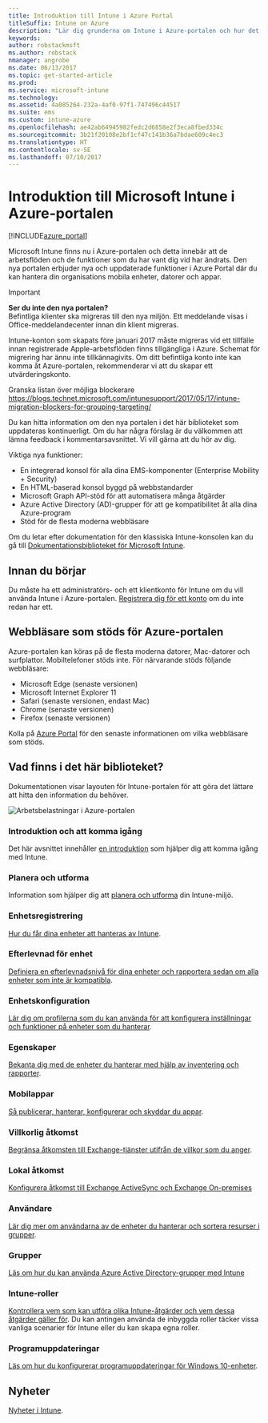 ```yaml
---
title: Introduktion till Intune i Azure Portal
titleSuffix: Intune on Azure
description: "Lär dig grunderna om Intune i Azure-portalen och hur det kan hjälpa dig att hantera dina enheter.”"
keywords: 
author: robstackmsft
ms.author: robstack
nmanager: angrobe
ms.date: 06/13/2017
ms.topic: get-started-article
ms.prod: 
ms.service: microsoft-intune
ms.technology: 
ms.assetid: 4a085264-232a-4af0-97f1-747496c44517
ms.suite: ems
ms.custom: intune-azure
ms.openlocfilehash: ae42ab64945982fedc2d6858e2f3eca8fbed334c
ms.sourcegitcommit: 3b21f20108e2bf1cf47c141b36a7bdae609c4ec3
ms.translationtype: HT
ms.contentlocale: sv-SE
ms.lasthandoff: 07/10/2017
---
```

# <a name="introduction-to-microsoft-intune-in-the-azure-portal"></a>Introduktion till Microsoft Intune i Azure-portalen


[!INCLUDE[azure_portal](./includes/azure_portal.md)]

Microsoft Intune finns nu i Azure-portalen och detta innebär att de arbetsflöden och de funktioner som du har vant dig vid har ändrats.
Den nya portalen erbjuder nya och uppdaterade funktioner i Azure Portal där du kan hantera din organisations mobila enheter, datorer och appar.

> [!IMPORTANT]
> **Ser du inte den nya portalen?**<br>
> Befintliga klienter ska migreras till den nya miljön. Ett meddelande visas i Office-meddelandecenter innan din klient migreras.
>
> Intune-konton som skapats före januari 2017 måste migreras vid ett tillfälle innan registrerade Apple-arbetsflöden finns tillgängliga i Azure. Schemat för migrering har ännu inte tillkännagivits. Om ditt befintliga konto inte kan komma åt Azure-portalen, rekommenderar vi att du skapar ett utvärderingskonto.
>
> Granska listan över möjliga blockerare https://blogs.technet.microsoft.com/intunesupport/2017/05/17/intune-migration-blockers-for-grouping-targeting/


Du kan hitta information om den nya portalen i det här biblioteket som uppdateras kontinuerligt. Om du har några förslag är du välkommen att lämna feedback i kommentarsavsnittet. Vi vill gärna att du hör av dig.

Viktiga nya funktioner:

- En integrerad konsol för alla dina EMS-komponenter (Enterprise Mobility + Security)
- En HTML-baserad konsol byggd på webbstandarder
- Microsoft Graph API-stöd för att automatisera många åtgärder
- Azure Active Directory (AD)-grupper för att ge kompatibilitet åt alla dina Azure-program
- Stöd för de flesta moderna webbläsare

Om du letar efter dokumentation för den klassiska Intune-konsolen kan du gå till [Dokumentationsbiblioteket för Microsoft Intune](https://docs.microsoft.com/intune-classic/).

## <a name="before-you-start"></a>Innan du börjar

Du måste ha ett administratörs- och ett klientkonto för Intune om du vill använda Intune i Azure-portalen. [Registrera dig för ett konto](https://portal.office.com/Signup/Signup.aspx?OfferId=40BE278A-DFD1-470a-9EF7-9F2596EA7FF9&dl=INTUNE_A&ali=1#0%20) om du inte redan har ett.

## <a name="supported-web-browsers-for-the-azure-portal"></a>Webbläsare som stöds för Azure-portalen

Azure-portalen kan köras på de flesta moderna datorer, Mac-datorer och surfplattor. Mobiltelefoner stöds inte.
För närvarande stöds följande webbläsare:

- Microsoft Edge (senaste versionen)
- Microsoft Internet Explorer 11
- Safari (senaste versionen, endast Mac)
- Chrome (senaste versionen)
- Firefox (senaste versionen)

Kolla på [Azure Portal](https://docs.microsoft.com/azure/azure-preview-portal-supported-browsers-devices) för den senaste informationen om vilka webbläsare som stöds.

## <a name="whats-in-this-library"></a>Vad finns i det här biblioteket?

Dokumentationen visar layouten för Intune-portalen för att göra det lättare att hitta den information du behöver.

![Arbetsbelastningar i Azure-portalen](./media/azure-portal-workloads.png)

### <a name="introduction-and-get-started"></a>Introduktion och att komma igång
Det här avsnittet innehåller [en introduktion](introduction-intune.md) som hjälper dig att komma igång med Intune.
### <a name="plan-and-design"></a>Planera och utforma
Information som hjälper dig att [planera och utforma](/intune-classic/plan-design/introduction) din Intune-miljö.
### <a name="device-enrollment"></a>Enhetsregistrering
[Hur du får dina enheter att hanteras av Intune](device-enrollment.md).
### <a name="device-compliance"></a>Efterlevnad för enhet
[Definiera en efterlevnadsnivå för dina enheter och rapportera sedan om alla enheter som inte är kompatibla](device-compliance.md).
### <a name="device-configuration"></a>Enhetskonfiguration
[Lär dig om profilerna som du kan använda för att konfigurera inställningar och funktioner på enheter som du hanterar](device-profiles.md).
### <a name="devices"></a>Egenskaper
[Bekanta dig med de enheter du hanterar med hjälp av inventering och rapporter](device-management.md).
### <a name="mobile-apps"></a>Mobilappar
[Så publicerar, hanterar, konfigurerar och skyddar du appar](app-management.md).
### <a name="conditional-access"></a>Villkorlig åtkomst
[Begränsa åtkomsten till Exchange-tjänster utifrån de villkor som du anger](conditional-access.md).
### <a name="on-premises-access"></a>Lokal åtkomst
[Konfigurera åtkomst till Exchange ActiveSync och Exchange On-premises](/intune-classic/deploy-use/mobile-device-management-with-exchange-activesync-and-microsoft-intune)
### <a name="users"></a>Användare
[Lär dig mer om användarna av de enheter du hanterar och sortera resurser i grupper](users-add.md).
### <a name="groups"></a>Grupper
[Läs om hur du kan använda Azure Active Directory-grupper med Intune](groups-get-started.md)
### <a name="intune-roles"></a>Intune-roller
[Kontrollera vem som kan utföra olika Intune-åtgärder och vem dessa åtgärder gäller för](role-based-access-control.md). Du kan antingen använda de inbyggda roller täcker vissa vanliga scenarier för Intune eller du kan skapa egna roller.
### <a name="software-updates"></a>Programuppdateringar
[Läs om hur du konfigurerar programuppdateringar för Windows 10-enheter](windows-update-for-business-configure.md).



## <a name="whats-new"></a>Nyheter

[Nyheter i Intune](whats-new.md).
